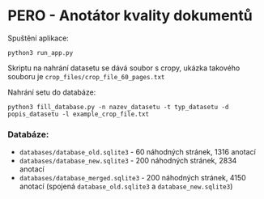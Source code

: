 # PERO - Anotátor kvality dokumentů

Spuštění aplikace:

`python3 run_app.py`

Skriptu na nahrání datasetu se dává soubor s cropy, ukázka takového souboru je `crop_files/crop_file_60_pages.txt`

Nahrání setu do databáze:  

`python3 fill_database.py -n nazev_datasetu -t typ_datasetu -d popis_datasetu -l example_crop_file.txt`

### Databáze:
- `databases/database_old.sqlite3` - 60 náhodných stránek, 1316 anotací
- `databases/database_new.sqlite3` - 200 náhodných stránek, 2834 anotací
- `databases/database_merged.sqlite3` - 200 náhodných stránek, 4150 anotací (spojená `database_old.sqlite3` a `database_new.sqlite3`)
